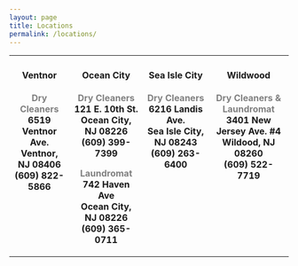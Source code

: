 ```yaml
---
layout: page
title: Locations
permalink: /locations/
---
```


<table style="margin-left: auto; margin-right: auto;">
<tbody>
<tr>
<td style="vertical-align: top;">
<h4 style="text-align: center;"><strong>Ventnor</strong></h4>
<p style="text-align: center;"><span style="color: #808080;"><strong>Dry Cleaners</strong></span><br /><strong>6519 Ventnor Ave. <br />Ventnor, NJ 08406<br />(609) 822-5866</strong></p>
</td>
<td style="text-align: center; vertical-align: top;">
<h4><strong>Ocean City</strong></h4>
<p><span style="color: #808080;"><strong>Dry Cleaners</strong></span><br /><strong>121 E. 10th St.<br />Ocean City, NJ 08226<br />(609) 399-7399</strong></p>
<p><span style="color: #808080;"><strong>Laundromat</strong></span><br /><strong>742 Haven Ave<br />Ocean City, NJ 08226<br />(609) 365-0711</strong></p>
</td>
<td style="text-align: center; vertical-align: top;">
<h4><strong>Sea Isle City</strong></h4>
<p><span style="color: #808080;"><strong>Dry Cleaners</strong></span><br /><strong>6216 Landis Ave.<br />Sea Isle City, NJ 08243<br />(609) 263-6400</strong></p>
</td>
<td style="text-align: center; vertical-align: top;">
<h4><strong>Wildwood</strong></h4>
<p><span style="color: #808080;"><strong>Dry Cleaners &amp; Laundromat</strong></span><br /><strong>3401 New Jersey Ave. #4<br />Wildood, NJ 08260<br />(609) 522-7719</strong></p>
</td>
</tr>
</tbody>
</table>
